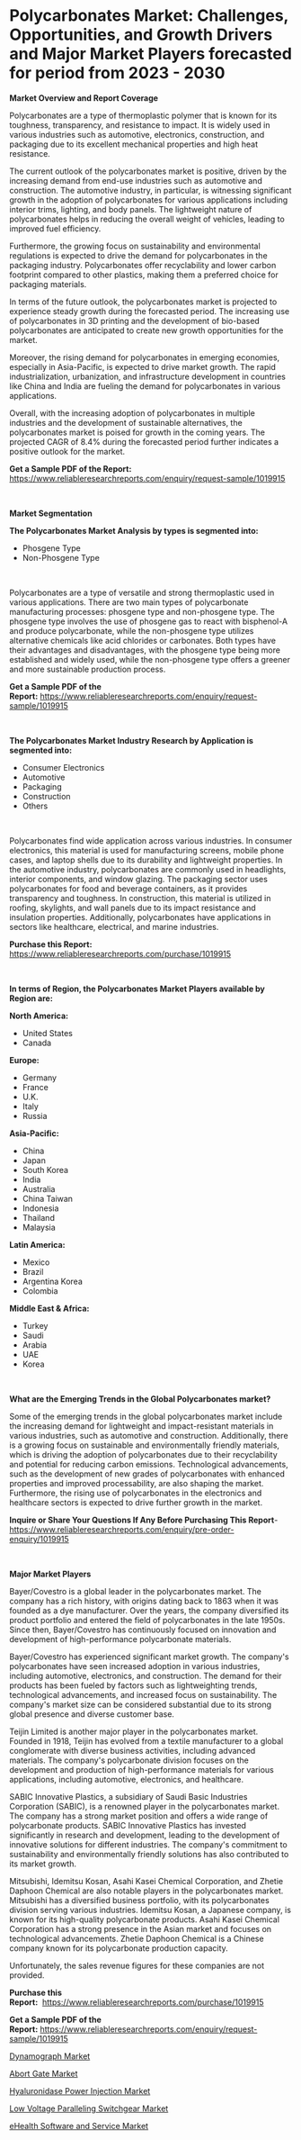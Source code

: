 <p><h1>Polycarbonates Market: Challenges, Opportunities, and Growth Drivers and Major Market Players forecasted for period from 2023 - 2030</h1></p><p><strong>Market Overview and Report Coverage</strong></p>
<p><p>Polycarbonates are a type of thermoplastic polymer that is known for its toughness, transparency, and resistance to impact. It is widely used in various industries such as automotive, electronics, construction, and packaging due to its excellent mechanical properties and high heat resistance.</p><p>The current outlook of the polycarbonates market is positive, driven by the increasing demand from end-use industries such as automotive and construction. The automotive industry, in particular, is witnessing significant growth in the adoption of polycarbonates for various applications including interior trims, lighting, and body panels. The lightweight nature of polycarbonates helps in reducing the overall weight of vehicles, leading to improved fuel efficiency.</p><p>Furthermore, the growing focus on sustainability and environmental regulations is expected to drive the demand for polycarbonates in the packaging industry. Polycarbonates offer recyclability and lower carbon footprint compared to other plastics, making them a preferred choice for packaging materials.</p><p>In terms of the future outlook, the polycarbonates market is projected to experience steady growth during the forecasted period. The increasing use of polycarbonates in 3D printing and the development of bio-based polycarbonates are anticipated to create new growth opportunities for the market.</p><p>Moreover, the rising demand for polycarbonates in emerging economies, especially in Asia-Pacific, is expected to drive market growth. The rapid industrialization, urbanization, and infrastructure development in countries like China and India are fueling the demand for polycarbonates in various applications.</p><p>Overall, with the increasing adoption of polycarbonates in multiple industries and the development of sustainable alternatives, the polycarbonates market is poised for growth in the coming years. The projected CAGR of 8.4% during the forecasted period further indicates a positive outlook for the market.</p></p>
<p><strong>Get a Sample PDF of the Report:</strong> <a href="https://www.reliableresearchreports.com/enquiry/request-sample/1019915">https://www.reliableresearchreports.com/enquiry/request-sample/1019915</a></p>
<p>&nbsp;</p>
<p><strong>Market Segmentation</strong></p>
<p><strong>The Polycarbonates Market Analysis by types is segmented into:</strong></p>
<p><ul><li>Phosgene Type</li><li>Non-Phosgene Type</li></ul></p>
<p>&nbsp;</p>
<p><p>Polycarbonates are a type of versatile and strong thermoplastic used in various applications. There are two main types of polycarbonate manufacturing processes: phosgene type and non-phosgene type. The phosgene type involves the use of phosgene gas to react with bisphenol-A and produce polycarbonate, while the non-phosgene type utilizes alternative chemicals like acid chlorides or carbonates. Both types have their advantages and disadvantages, with the phosgene type being more established and widely used, while the non-phosgene type offers a greener and more sustainable production process.</p></p>
<p><strong>Get a Sample PDF of the Report:</strong>&nbsp;<a href="https://www.reliableresearchreports.com/enquiry/request-sample/1019915">https://www.reliableresearchreports.com/enquiry/request-sample/1019915</a></p>
<p>&nbsp;</p>
<p><strong>The Polycarbonates Market Industry Research by Application is segmented into:</strong></p>
<p><ul><li>Consumer Electronics</li><li>Automotive</li><li>Packaging</li><li>Construction</li><li>Others</li></ul></p>
<p>&nbsp;</p>
<p><p>Polycarbonates find wide application across various industries. In consumer electronics, this material is used for manufacturing screens, mobile phone cases, and laptop shells due to its durability and lightweight properties. In the automotive industry, polycarbonates are commonly used in headlights, interior components, and window glazing. The packaging sector uses polycarbonates for food and beverage containers, as it provides transparency and toughness. In construction, this material is utilized in roofing, skylights, and wall panels due to its impact resistance and insulation properties. Additionally, polycarbonates have applications in sectors like healthcare, electrical, and marine industries.</p></p>
<p><strong>Purchase this Report:</strong>&nbsp; <a href="https://www.reliableresearchreports.com/purchase/1019915">https://www.reliableresearchreports.com/purchase/1019915</a></p>
<p>&nbsp;</p>
<p><strong>In terms of Region, the Polycarbonates Market Players available by Region are:</strong></p>
<p>
    <p> <strong> North America: </strong>
        <ul>
            <li>United States</li>
            <li>Canada</li>
        </ul>
        </p> 
    <p> <strong> Europe: </strong>
        <ul>
            <li>Germany</li>
            <li>France</li>
            <li>U.K.</li>
            <li>Italy</li>
            <li>Russia</li>
        </ul>
        </p> 
    <p> <strong> Asia-Pacific: </strong>
        <ul>
            <li>China</li>
            <li>Japan</li>
            <li>South Korea</li>
            <li>India</li>
            <li>Australia</li>
            <li>China Taiwan</li>
            <li>Indonesia</li>
            <li>Thailand</li>
            <li>Malaysia</li>
        </ul>
        </p> 
    <p> <strong> Latin America: </strong>
        <ul>
            <li>Mexico</li>
            <li>Brazil</li>
            <li>Argentina Korea</li>
            <li>Colombia</li>
        </ul>
        </p> 
    <p> <strong> Middle East & Africa: </strong>
        <ul>
            <li>Turkey</li>
            <li>Saudi</li>
            <li>Arabia</li>
            <li>UAE</li>
            <li>Korea</li>
        </ul>
    </p>
    </p>
<p>&nbsp;</p>
<p><strong>What are the Emerging Trends in the Global Polycarbonates market?</strong></p>
<p><p>Some of the emerging trends in the global polycarbonates market include the increasing demand for lightweight and impact-resistant materials in various industries, such as automotive and construction. Additionally, there is a growing focus on sustainable and environmentally friendly materials, which is driving the adoption of polycarbonates due to their recyclability and potential for reducing carbon emissions. Technological advancements, such as the development of new grades of polycarbonates with enhanced properties and improved processability, are also shaping the market. Furthermore, the rising use of polycarbonates in the electronics and healthcare sectors is expected to drive further growth in the market.</p></p>
<p><strong>Inquire or Share Your Questions If Any Before Purchasing This Report</strong>- <a href="https://www.reliableresearchreports.com/enquiry/pre-order-enquiry/1019915">https://www.reliableresearchreports.com/enquiry/pre-order-enquiry/1019915</a></p>
<p>&nbsp;</p>
<p><strong>Major Market Players</strong></p>
<p><p>Bayer/Covestro is a global leader in the polycarbonates market. The company has a rich history, with origins dating back to 1863 when it was founded as a dye manufacturer. Over the years, the company diversified its product portfolio and entered the field of polycarbonates in the late 1950s. Since then, Bayer/Covestro has continuously focused on innovation and development of high-performance polycarbonate materials.</p><p>Bayer/Covestro has experienced significant market growth. The company's polycarbonates have seen increased adoption in various industries, including automotive, electronics, and construction. The demand for their products has been fueled by factors such as lightweighting trends, technological advancements, and increased focus on sustainability. The company's market size can be considered substantial due to its strong global presence and diverse customer base.</p><p>Teijin Limited is another major player in the polycarbonates market. Founded in 1918, Teijin has evolved from a textile manufacturer to a global conglomerate with diverse business activities, including advanced materials. The company's polycarbonate division focuses on the development and production of high-performance materials for various applications, including automotive, electronics, and healthcare.</p><p>SABIC Innovative Plastics, a subsidiary of Saudi Basic Industries Corporation (SABIC), is a renowned player in the polycarbonates market. The company has a strong market position and offers a wide range of polycarbonate products. SABIC Innovative Plastics has invested significantly in research and development, leading to the development of innovative solutions for different industries. The company's commitment to sustainability and environmentally friendly solutions has also contributed to its market growth.</p><p>Mitsubishi, Idemitsu Kosan, Asahi Kasei Chemical Corporation, and Zhetie Daphoon Chemical are also notable players in the polycarbonates market. Mitsubishi has a diversified business portfolio, with its polycarbonates division serving various industries. Idemitsu Kosan, a Japanese company, is known for its high-quality polycarbonate products. Asahi Kasei Chemical Corporation has a strong presence in the Asian market and focuses on technological advancements. Zhetie Daphoon Chemical is a Chinese company known for its polycarbonate production capacity.</p><p>Unfortunately, the sales revenue figures for these companies are not provided.</p></p>
<p><strong>Purchase this Report:</strong>&nbsp;&nbsp;<a href="https://www.reliableresearchreports.com/purchase/1019915">https://www.reliableresearchreports.com/purchase/1019915</a></p>
<p></p>
<p><strong>Get a Sample PDF of the Report:</strong>&nbsp;<a href="https://www.reliableresearchreports.com/enquiry/request-sample/1019915">https://www.reliableresearchreports.com/enquiry/request-sample/1019915</a></p>
<p><p><a href="https://medium.com/@sandramurphy56/dynamograph-market-size-and-market-trends-complete-industry-overview-2023-to-2030-b13a6fb9e1aa">Dynamograph Market</a></p><p><a href="https://www.linkedin.com/pulse/abort-gate-market-research-report-provides-thorough-industry-9cuie/">Abort Gate Market</a></p><p><a href="https://www.linkedin.com/pulse/hyaluronidase-power-injection-market-size-share-amp-trends-ym8ye/">Hyaluronidase Power Injection Market</a></p><p><a href="https://medium.com/@blockchainbaron55/low-voltage-paralleling-switchgear-market-furnishes-information-on-market-share-market-trends-and-6222a78161a7">Low Voltage Paralleling Switchgear Market</a></p><p><a href="https://www.linkedin.com/pulse/ehealth-software-service-market-size-share-amp-trends-yz8de/">eHealth Software and Service Market</a></p></p>
